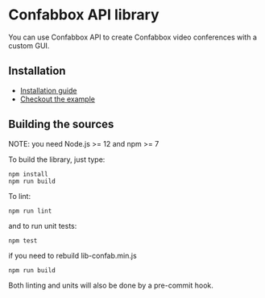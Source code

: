 # Confabbox API library

You can use Confabbox API to create Confabbox video conferences with a custom GUI.

## Installation

- [Installation guide](doc/API.md#installation)
- [Checkout the example](doc/example)

## Building the sources

NOTE: you need Node.js >= 12 and npm >= 7

To build the library, just type:
```
npm install
npm run build
```
To lint:
```
npm run lint
```
and to run unit tests:
```
npm test
```
if you need to rebuild lib-confab.min.js
```
npm run build
```

Both linting and units will also be done by a pre-commit hook.
